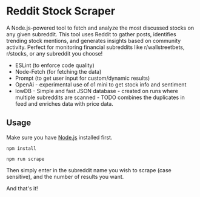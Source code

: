 # Reddit Stock Scraper

A Node.js-powered tool to fetch and analyze the most discussed stocks on any given subreddit. This tool uses Reddit to gather posts, identifies trending stock mentions, and generates insights based on community activity. Perfect for monitoring financial subreddits like r/wallstreetbets, r/stocks, or any subreddit you choose!

- ESLint (to enforce code quality)
- Node-Fetch (for fetching the data)
- Prompt (to get user input for custom/dynamic results)
- OpenAi - experimental use of o1 mini to get stock info and sentiment
- lowDB - Simple and fast JSON database - created on runs where multiple subreddits are scanned - TODO combines the duplicates in feed and enriches data with price data.

## Usage

Make sure you have [Node.js](https://nodejs.org/en/) installed first.

`npm install`

`npm run scrape`

Then simply enter in the subreddit name you wish to scrape (case sensitive), and the number of results you want.

And that's it!
